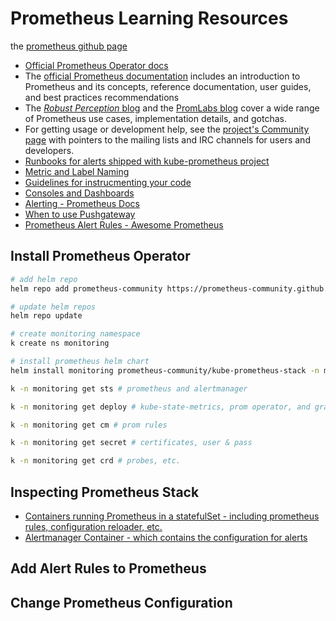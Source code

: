 # Prometheus Learning Resources

the [prometheus github page](https://github.com/prometheus/prometheus)

- [Official Prometheus Operator docs](https://prometheus-operator.dev/docs/kube/exposing-prometheus-alertmanager-grafana-ingress/)
- The [official Prometheus documentation](https://prometheus.io/docs/introduction/overview/) includes an introduction to Prometheus and its concepts, reference documentation, user guides, and best practices recommendations
- The [_Robust Perception_ blog](https://www.robustperception.io/blog) and the [PromLabs blog](https://promlabs.com/blog) cover a wide range of Prometheus use cases, implementation details, and gotchas.
- For getting usage or development help, see the [project's Community page](https://prometheus.io/community/) with pointers to the mailing lists and IRC channels for users and developers.
- [Runbooks for alerts shipped with kube-prometheus project](https://runbooks.prometheus-operator.dev/)
- [Metric and Label Naming](https://prometheus.io/docs/practices/naming)
- [Guidelines for instrucmenting your code](https://prometheus.io/docs/practices/instrumentation)
- [Consoles and Dashboards](https://prometheus.io/docs/practices/consoles/)
- [Alerting - Prometheus Docs](https://prometheus.io/docs/practices/alerting)
- [When to use Pushgateway](https://prometheus.io/docs/practices/pushing)
- [Prometheus Alert Rules - Awesome Prometheus](https://samber.github.io/awesome-prometheus-alerts/)

## Install Prometheus Operator
```bash
# add helm repo
helm repo add prometheus-community https://prometheus-community.github.io/helm-charts

# update helm repos
helm repo update

# create monitoring namespace
k create ns monitoring

# install prometheus helm chart
helm install monitoring prometheus-community/kube-prometheus-stack -n monitoring

k -n monitoring get sts # prometheus and alertmanager

k -n monitoring get deploy # kube-state-metrics, prom operator, and grafana

k -n monitoring get cm # prom rules

k -n monitoring get secret # certificates, user & pass

k -n monitoring get crd # probes, etc.
```

## Inspecting Prometheus Stack
- [Containers running Prometheus in a statefulSet - including prometheus rules, configuration reloader, etc.](https://github.com/chadmcrowell/prometheus/blob/922e5446487b861b1e6f1fd6dc89c2f2f3048030/prom.yaml#L52C2-L52C2)
- [Alertmanager Container - which contains the configuration for alerts](https://github.com/chadmcrowell/prometheus/blob/9399433e5039140e736e56954d71ab5df0b0b7a8/alertmanager.yaml#L47)


## Add Alert Rules to Prometheus




## Change Prometheus Configuration
